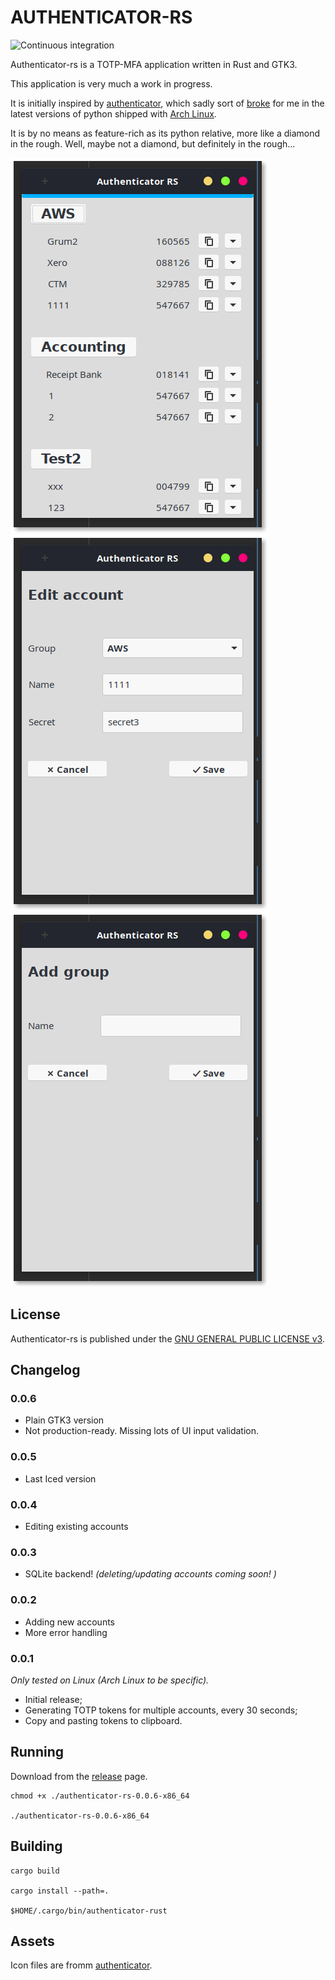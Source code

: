 AUTHENTICATOR-RS
==================
![Continuous integration](https://github.com/grumlimited/authenticator-rs/workflows/Continuous%20integration/badge.svg?branch=master)

Authenticator-rs is a TOTP-MFA application written in Rust and GTK3.

This application is very much a work in progress.

It is initially inspired by [authenticator](https://gitlab.gnome.org/World/Authenticator), which sadly sort of 
[broke](https://aur.archlinux.org/packages/authenticator/) for me 
in the latest versions of python shipped with [Arch Linux](https://www.archlinux.org/).

It is by no means as feature-rich as its python relative, more like a diamond in the rough. Well, maybe not a diamond, 
but definitely in the rough...

<kbd>![authenticator-rs](./authenticator-rs-main.png "Main view")</kbd>
<kbd>![authenticator-rs](./authenticator-rs-edit-account.png "Main view")</kbd>
<kbd>![authenticator-rs](./authenticator-rs-add-group.png "Main view")</kbd>

## License

Authenticator-rs is published under the [GNU GENERAL PUBLIC LICENSE v3](./README.md).

## Changelog

### 0.0.6

* Plain GTK3 version
* Not production-ready. Missing lots of UI input validation.

### 0.0.5

* Last Iced version

### 0.0.4

* Editing existing accounts

### 0.0.3

* SQLite backend! _(deleting/updating accounts coming soon! )_

### 0.0.2

* Adding new accounts
* More error handling

### 0.0.1

_Only tested on Linux (Arch Linux to be specific)._

* Initial release;
* Generating TOTP tokens for multiple accounts, every 30 seconds;
* Copy and pasting tokens to clipboard.

## Running

Download from the [release](https://github.com/grumlimited/authenticator-rs/releases) page.

    chmod +x ./authenticator-rs-0.0.6-x86_64

    ./authenticator-rs-0.0.6-x86_64

## Building

    cargo build
    
    cargo install --path=.
    
    $HOME/.cargo/bin/authenticator-rust
    
## Assets

Icon files are fromm [authenticator](https://gitlab.gnome.org/World/Authenticator).